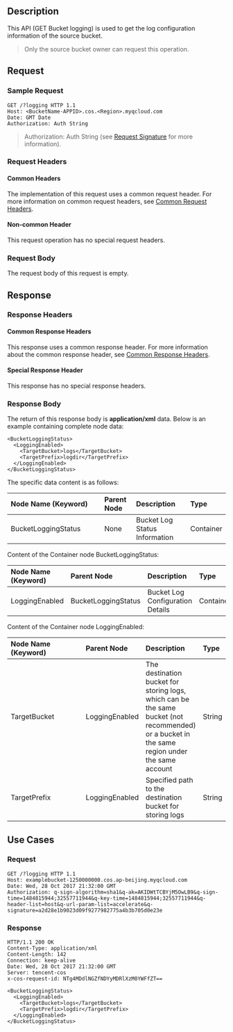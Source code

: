 ## Description
This API (GET Bucket logging) is used to get the log configuration information of the source bucket.

>Only the source bucket owner can request this operation.

## Request

### Sample Request
```shell
GET /?logging HTTP 1.1
Host: <BucketName-APPID>.cos.<Region>.myqcloud.com
Date: GMT Date
Authorization: Auth String
```

> Authorization: Auth String (see [Request Signature](https://intl.cloud.tencent.com/document/product/436/7778) for more information).

### Request Headers
#### Common Headers
The implementation of this request uses a common request header. For more information on common request headers, see [Common Request Headers](https://intl.cloud.tencent.com/document/product/436/7728).
#### Non-common Header
This request operation has no special request headers.
### Request Body
The request body of this request is empty.

## Response

### Response Headers
#### Common Response Headers 
This response uses a common response header. For more information about the common response header, see [Common Response Headers](https://intl.cloud.tencent.com/document/product/436/7729).
#### Special Response Header
This response has no special response headers.
### Response Body
The return of this response body is **application/xml** data. Below is an example containing complete node data:
```shell
<BucketLoggingStatus>
  <LoggingEnabled>
    <TargetBucket>logs</TargetBucket>
    <TargetPrefix>logdir</TargetPrefix>
  </LoggingEnabled>
</BucketLoggingStatus>
```
The specific data content is as follows: <style  rel="stylesheet"> table th:nth-of-type(1) { width: 200px; }</style>

| Node Name (Keyword) | Parent Node | Description | Type |
|:---|:-- |:--|:--|
| BucketLoggingStatus | None | Bucket Log Status Information | Container |

Content of the Container node BucketLoggingStatus:

| Node Name (Keyword) | Parent Node | Description | Type |
|:---|:-- |:--|:--|
| LoggingEnabled | BucketLoggingStatus | Bucket Log Configuration Details | Container |

Content of the Container node LoggingEnabled:

| Node Name (Keyword) | Parent Node | Description | Type |
|:---|:-- |:--|:--|
| TargetBucket | LoggingEnabled | The destination bucket for storing logs, which can be the same bucket (not recommended) or a bucket in the same region under the same account | String |
| TargetPrefix | LoggingEnabled | Specified path to the destination bucket for storing logs | String |

## Use Cases

### Request
```shell
GET /?logging HTTP 1.1
Host: examplebucket-1250000000.cos.ap-beijing.myqcloud.com
Date: Wed, 28 Oct 2017 21:32:00 GMT
Authorization: q-sign-algorithm=sha1&q-ak=AKIDWtTCBYjM5OwLB9&q-sign-time=1484815944;32557711944&q-key-time=1484815944;32557711944&q-header-list=host&q-url-param-list=accelerate&q-signature=a2d28e1b9023d09f9277982775a4b3b705d0e23e
```

### Response
```shell
HTTP/1.1 200 OK
Content-Type: application/xml
Content-Length: 142
Connection: keep-alive
Date: Wed, 28 Oct 2017 21:32:00 GMT
Server: tencent-cos
x-cos-request-id: NTg4MDdlNGZfNDYyMDRlXzM0YWFfZT==

<BucketLoggingStatus>
  <LoggingEnabled>
    <TargetBucket>logs</TargetBucket>
    <TargetPrefix>logdir</TargetPrefix>
  </LoggingEnabled>
</BucketLoggingStatus>
```
